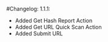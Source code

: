 #Changelog:
1.1.1: 

- Added Get Hash Report Action
- Added Get URL Quick Scan Action
- Added Submit URL


